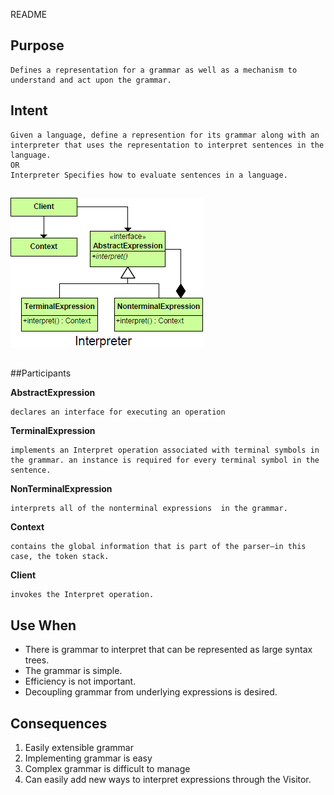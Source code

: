 README

## Purpose
	Defines a representation for a grammar as well as a mechanism to understand and act upon the grammar.

## Intent ##
	Given a language, define a represention for its grammar along with an interpreter that uses the representation to interpret sentences in the language.
	OR
	Interpreter Specifies how to evaluate sentences in a language.

##
![alt text](./Images/Interpreter-1.md.png "Interpreter")
##

##Participants

**AbstractExpression**

	declares an interface for executing an operation
**TerminalExpression**	

	implements an Interpret operation associated with terminal symbols in the grammar. an instance is required for every terminal symbol in the sentence.
**NonTerminalExpression**

	interprets all of the nonterminal expressions  in the grammar.
**Context**

	contains the global information that is part of the parser—in this case, the token stack.
**Client**

	invokes the Interpret operation.


## Use When
+	There is grammar to interpret that can be represented as large syntax trees.
+	The grammar is simple.
+	Efficiency is not important.
+	Decoupling grammar from underlying expressions is desired.

## Consequences ##

1. Easily extensible grammar
1. Implementing grammar is easy
1. Complex grammar is difficult to manage
1. Can easily add new ways to interpret expressions through the Visitor.
